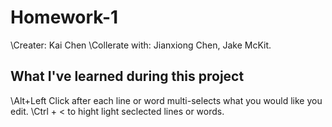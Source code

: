 # Homework-1
\\Creater: Kai Chen
\\Collerate with: Jianxiong Chen, Jake McKit.

## What I've learned during this project
\\Alt+Left Click after each line or word multi-selects what you would like you edit.
\\Ctrl + < to hight light seclected lines or words.


